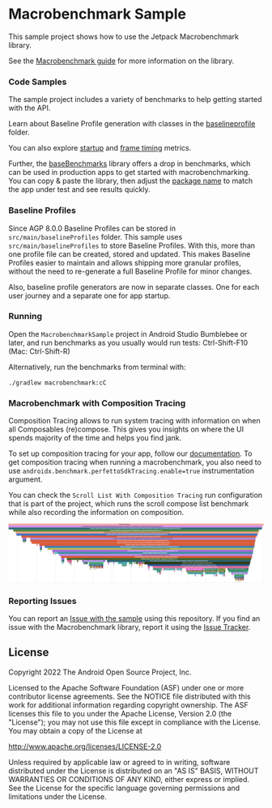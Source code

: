 # Macrobenchmark Sample

This sample project shows how to use the Jetpack Macrobenchmark library.

See the [Macrobenchmark guide](https://developer.android.com/studio/profile/macrobenchmark-intro) for more information on the library.

### Code Samples

The sample project includes a variety of benchmarks to help getting started with the API.

Learn about Baseline Profile generation with classes in the
[baselineprofile](macrobenchmark/src/main/java/com/example/macrobenchmark/baselineprofile) folder.

You can also explore [startup](macrobenchmark/src/main/java/com/example/macrobenchmark/startup) and
[frame timing](macrobenchmark/src/main/java/com/example/macrobenchmark/frames) metrics.

Further, the [baseBenchmarks](baseBenchmarks) library offers a drop in benchmarks, which can be
used in production apps to get started with macrobenchmarking.
You can copy & paste the library, then adjust the [package name](baseBenchmarks/src/main/java/com/example/benchmark/macro/base/util/Utils.kt)
to match the app under test and see results quickly.

### Baseline Profiles

Since AGP 8.0.0 Baseline Profiles can be stored in `src/main/baselineProfiles` folder.
This sample uses `src/main/baselineProfiles` to store Baseline Profiles.
With this, more than one profile file can be created, stored and updated.
This makes Baseline Profiles easier to maintain and allows shipping more granular profiles, without
the need to re-generate a full Baseline Profile for minor changes.

Also, baseline profile generators are now in separate classes. One for each user journey and a separate one for app startup.

### Running

Open the `MacrobenchmarkSample` project in Android Studio Bumblebee or later, and run benchmarks as you usually would run tests: Ctrl-Shift-F10 (Mac: Ctrl-Shift-R)

Alternatively, run the benchmarks from terminal with: 
```
./gradlew macrobenchmark:cC
```

### Macrobenchmark with Composition Tracing
Composition Tracing allows to run system tracing with information on when all Composables (re)compose.
This gives you insights on where the UI spends majority of the time and helps you find jank.

To set up composition tracing for your app, follow our [documentation](https://developer.android.com/jetpack/compose/tooling/tracing).
To get composition tracing when running a macrobenchmark, you also need to use `androidx.benchmark.perfettoSdkTracing.enable=true` instrumentation argument.

You can check the `Scroll List With Composition Tracing` run configuration that is part of the project, 
which runs the scroll compose list benchmark while also recording the information on composition.

![System trace with composition tracing](media/composition-tracing.png)

### Reporting Issues

You can report an [Issue with the sample](https://github.com/googlesamples/android-performance/issues) using this repository. If you find an issue with the Macrobenchmark library, report it using the [Issue Tracker](https://issuetracker.google.com/issues/new?component=975669&template=1519452).

License
-------

Copyright 2022 The Android Open Source Project, Inc.

Licensed to the Apache Software Foundation (ASF) under one or more contributor
license agreements.  See the NOTICE file distributed with this work for
additional information regarding copyright ownership.  The ASF licenses this
file to you under the Apache License, Version 2.0 (the "License"); you may not
use this file except in compliance with the License.  You may obtain a copy of
the License at

http://www.apache.org/licenses/LICENSE-2.0

Unless required by applicable law or agreed to in writing, software
distributed under the License is distributed on an "AS IS" BASIS, WITHOUT
WARRANTIES OR CONDITIONS OF ANY KIND, either express or implied.  See the
License for the specific language governing permissions and limitations under
the License.
